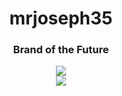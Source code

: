 <div align="center">
  <h1>mrjoseph35</h1>
  <h3>Brand of the Future</h3>
  <img src="https://github-readme-stats.vercel.app/api?username=mrjoseph35&show_icons=true&theme=dark" />
  <br>
  <img src="https://github-readme-stats.vercel.app/api/top-langs/?username=mrjoseph35&theme=dark" />
</div>
